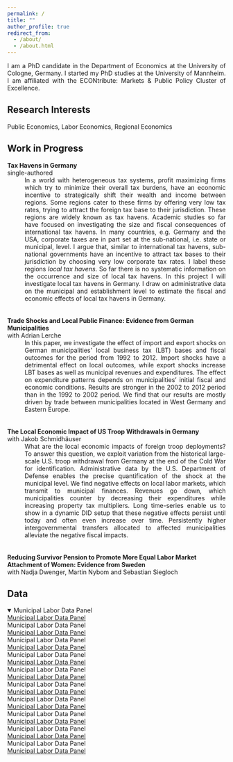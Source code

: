 ```yaml
---
permalink: /
title: ""
author_profile: true
redirect_from: 
  - /about/
  - /about.html
---
```


<div style="text-align: justify"> I am a PhD candidate in the Department of Economics at the University of Cologne, Germany. I started my PhD studies at the University of Mannheim. I am affiliated with the ECONtribute: Markets & Public Policy Cluster of Excellence. </div>

Research Interests
------
Public Economics, Labor Economics, Regional Economics

Work in Progress
------
<dt><strong>Tax Havens in Germany</strong></dt>
single-authored <br />
<dd><div style="text-align: justify"> In a world with heterogeneous tax systems, profit maximizing firms which try to minimize their
overall tax burdens, have an economic incentive to strategically shift their wealth and income between
regions. Some regions cater to these firms by offering very low tax rates, trying to attract the foreign
tax base to their jurisdiction. These regions are widely known as tax havens. Academic studies so far
have focused on investigating the size and fiscal consequences of international tax havens. In many
countries, e.g. Germany and the USA, corporate taxes are in part set at the sub-national, i.e. state
or municipal, level. I argue that, similar to international tax havens, sub-national governments have an 
incentive to attract tax bases to their jurisdiction by choosing very low corporate tax rates. I label these
regions <em>local tax havens</em>. So far there is no systematic information on the occurrence and size of local tax
havens. In this project I will investigate local tax havens in Germany. I draw on administrative data on
the municipal and establishment level to estimate the fiscal and economic effects of local tax havens in
Germany. <br /> </div> </dd>


 <br />
 <br />
<dt><strong>Trade Shocks and Local Public Finance: Evidence from German Municipalities</strong> </dt>
with Adrian Lerche <br />
<dd><div style="text-align: justify"> In this paper, we investigate the effect of import and export shocks on German municipalities’
local business tax (LBT) bases and fiscal outcomes for the period from 1992 to 2012. Import shocks
have a detrimental effect on local outcomes, while export shocks increase LBT bases as well as municipal
revenues and expenditures. The effect on expenditure patterns depends on municipalities’ initial fiscal
and economic conditions. Results are stronger in the 2002 to 2012 period than in the 1992 to 2002 period.
We find that our results are mostly driven by trade between municipalities located in West Germany and
Eastern Europe. <br /> </div> </dd>


 <br />
 <br />
<dt><strong>The Local Economic Impact of US Troop Withdrawals in Germany</strong> </dt>
with Jakob Schmidhäuser <br />
<dd><div style="text-align: justify"> What are the local economic impacts of foreign troop deployments? To answer this question,
we exploit variation from the historical large-scale U.S. troop withdrawal from Germany at the end of
the Cold War for identification. Administrative data by the U.S. Department of Defense enables the
precise quantification of the shock at the municipal level. We find negative effects on local labor markets,
which transmit to municipal finances. Revenues go down, which municipalities counter by decreasing
their expenditures while increasing property tax multipliers. Long time-series enable us to show in a
dynamic DID setup that these negative effects persist until today and often even increase over time.
Persistently higher intergovernmental transfers allocated to affected municipalities alleviate the negative
fiscal impacts. <br /> </div> </dd>


 <br />
 <br />
<dt><strong>Reducing Survivor Pension to Promote More Equal Labor Market Attachment of Women: Evidence
from Sweden</strong> </dt>
with Nadja Dwenger, Martin Nybom and Sebastian Siegloch <br />


Data
------
<details open>
<summary>Municipal Labor Data Panel</summary>
<a href="https://uni-koeln.sciebo.de/s/wBlyh4E19FTddOE">Municipal Labor Data Panel</a>
<summary>Municipal Labor Data Panel</summary>
<a href="https://uni-koeln.sciebo.de/s/wBlyh4E19FTddOE">Municipal Labor Data Panel</a>
<summary>Municipal Labor Data Panel</summary>
<a href="https://uni-koeln.sciebo.de/s/wBlyh4E19FTddOE">Municipal Labor Data Panel</a>
<summary>Municipal Labor Data Panel</summary>
<a href="https://uni-koeln.sciebo.de/s/wBlyh4E19FTddOE">Municipal Labor Data Panel</a>
<summary>Municipal Labor Data Panel</summary>
<a href="https://uni-koeln.sciebo.de/s/wBlyh4E19FTddOE">Municipal Labor Data Panel</a>
<summary>Municipal Labor Data Panel</summary>
<a href="https://uni-koeln.sciebo.de/s/wBlyh4E19FTddOE">Municipal Labor Data Panel</a>
<summary>Municipal Labor Data Panel</summary>
<a href="https://uni-koeln.sciebo.de/s/wBlyh4E19FTddOE">Municipal Labor Data Panel</a>
<summary>Municipal Labor Data Panel</summary>
<a href="https://uni-koeln.sciebo.de/s/wBlyh4E19FTddOE">Municipal Labor Data Panel</a>
<summary>Municipal Labor Data Panel</summary>
<a href="https://uni-koeln.sciebo.de/s/wBlyh4E19FTddOE">Municipal Labor Data Panel</a>
<summary>Municipal Labor Data Panel</summary>
<a href="https://uni-koeln.sciebo.de/s/wBlyh4E19FTddOE">Municipal Labor Data Panel</a>
</details>
